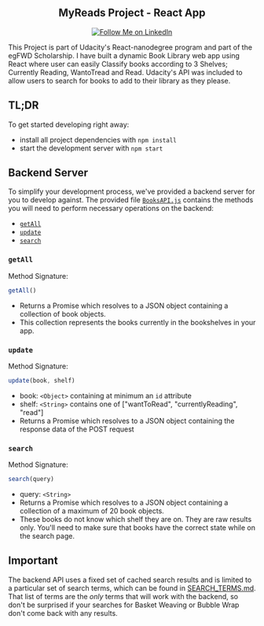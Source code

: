 
<h2 align="center">MyReads Project - React App</h2>

<p align="center">
<a href="https://www.linkedin.com/in/mamdouh-morad/">
    <img alt="Follow Me on LinkedIn" src="https://img.shields.io/badge/LinkedIn-0077B5?style=for-the-badge&logo=linkedin&logoColor=white">
</a>


This Project is part of Udacity's React-nanodegree program and part of the egFWD Scholarship. 
I have built a dynamic Book Library web app using React where user can easily Classify books according to 
3 Shelves; Currently Reading, WantoTread and Read. 
Udacity's API was included to allow users to search for books to add to their library as they please. 

## TL;DR

To get started developing right away:

* install all project dependencies with `npm install`
* start the development server with `npm start`


## Backend Server

To simplify your development process, we've provided a backend server for you to develop against. The provided file [`BooksAPI.js`](src/BooksAPI.js) contains the methods you will need to perform necessary operations on the backend:

* [`getAll`](#getall)
* [`update`](#update)
* [`search`](#search)

### `getAll`

Method Signature:

```js
getAll()
```

* Returns a Promise which resolves to a JSON object containing a collection of book objects.
* This collection represents the books currently in the bookshelves in your app.

### `update`

Method Signature:

```js
update(book, shelf)
```

* book: `<Object>` containing at minimum an `id` attribute
* shelf: `<String>` contains one of ["wantToRead", "currentlyReading", "read"]  
* Returns a Promise which resolves to a JSON object containing the response data of the POST request

### `search`

Method Signature:

```js
search(query)
```

* query: `<String>`
* Returns a Promise which resolves to a JSON object containing a collection of a maximum of 20 book objects.
* These books do not know which shelf they are on. They are raw results only. You'll need to make sure that books have the correct state while on the search page.

## Important
The backend API uses a fixed set of cached search results and is limited to a particular set of search terms, which can be found in [SEARCH_TERMS.md](SEARCH_TERMS.md). That list of terms are the _only_ terms that will work with the backend, so don't be surprised if your searches for Basket Weaving or Bubble Wrap don't come back with any results.


